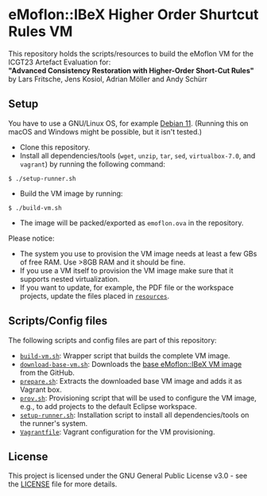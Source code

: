 # eMoflon::IBeX Higher Order Shurtcut Rules VM

This repository holds the scripts/resources to build the eMoflon VM for the ICGT23 Artefact Evaluation for:  
**"Advanced Consistency Restoration with Higher-Order Short-Cut Rules"**  
by Lars Fritsche, Jens Kosiol, Adrian Möller and Andy Schürr


## Setup

You have to use a GNU/Linux OS, for example [Debian 11](https://www.debian.org/releases/bullseye/). (Running this on macOS and Windows might be possible, but it isn't tested.)
- Clone this repository.
- Install all dependencies/tools (`wget`, `unzip`, `tar`, `sed`, `virtualbox-7.0`, and `vagrant`) by running the following command:
```
$ ./setup-runner.sh
```
- Build the VM image by running:  
```
$ ./build-vm.sh
```
- The image will be packed/exported as `emoflon.ova` in the repository.

Please notice:
- The system you use to provision the VM image needs at least a few GBs of free RAM. Use >8GB RAM and it should be fine.
- If you use a VM itself to provision the VM image make sure that it supports nested virtualization.
- If you want to update, for example, the PDF file or the workspace projects, update the files placed in [`resources`](./resources/).


## Scripts/Config files

The following scripts and config files are part of this repository:
- [`build-vm.sh`](./build-vm.sh): Wrapper script that builds the complete VM image.
- [`download-base-vm.sh`](./download-base-vm.sh): Downloads the [base eMoflon::IBeX VM image](https://github.com/eMoflon/emoflon-ibex-vm/releases) from the GitHub.
- [`prepare.sh`](./prepare.sh): Extracts the downloaded base VM image and adds it as Vagrant box.
- [`prov.sh`](./prov.sh): Provisioning script that will be used to configure the VM image, e.g., to add projects to the default Eclipse workspace.
- [`setup-runner.sh`](./setup-runner.sh): Installation script to install all dependencies/tools on the runner's system.
- [`Vagrantfile`](./Vagrantfile): Vagrant configuration for the VM provisioning.


## License

This project is licensed under the GNU General Public License v3.0 - see the [LICENSE](LICENSE) file for more details.
